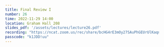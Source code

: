 ```yaml
---
title: Final Review I
number: 26
time: 2022-11-29 14:00
location: Graham Hall 208
slides_pdf: '/assets/lectures/lecture26.pdf'
recording: "https://ncat.zoom.us/rec/share/bcHG4rE3mOy27SAuPhGEUrUlKaqnd6XzDmkRgFlypMSLbOtW3Uf3CH7FY-QZd4ns.NEB1RcpzOCV9AOML"
passcode: "k1JDD!uu"
---
```


